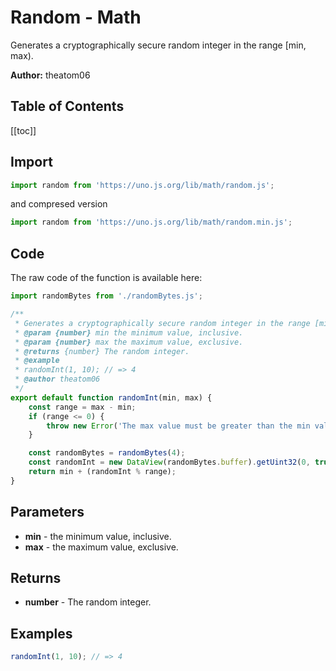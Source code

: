 # Random - Math
Generates a cryptographically secure random integer in the range [min, max).

**Author:** theatom06

## Table of Contents
[[toc]]

## Import 

```js
import random from 'https://uno.js.org/lib/math/random.js';
```
and compresed version
```js
import random from 'https://uno.js.org/lib/math/random.min.js';
```

## Code
The raw code of the function is available here:
```js
import randomBytes from './randomBytes.js';

/**
 * Generates a cryptographically secure random integer in the range [min, max).
 * @param {number} min the minimum value, inclusive.
 * @param {number} max the maximum value, exclusive.
 * @returns {number} The random integer.
 * @example
 * randomInt(1, 10); // => 4
 * @author theatom06
 */
export default function randomInt(min, max) {
    const range = max - min;
    if (range <= 0) {
        throw new Error('The max value must be greater than the min value.');
    }

    const randomBytes = randomBytes(4);
    const randomInt = new DataView(randomBytes.buffer).getUint32(0, true);
    return min + (randomInt % range);
}
```

## Parameters
* **min** - the minimum value, inclusive.
* **max** - the maximum value, exclusive.


## Returns
* **number** - The random integer.


## Examples
```js
randomInt(1, 10); // => 4

```